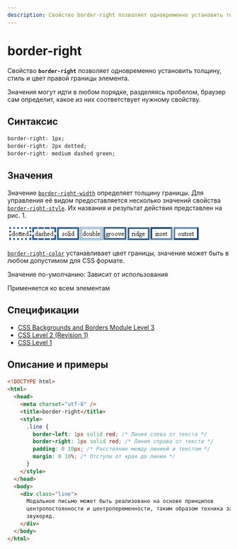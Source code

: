 ```yaml
---
description: Свойство border-right позволяет одновременно установить толщину, стиль и цвет правой границы элемента
---
```


# border-right

Свойство **`border-right`** позволяет одновременно установить толщину, стиль и цвет правой границы элемента.

Значения могут идти в любом порядке, разделяясь пробелом, браузер сам определит, какое из них соответствует нужному свойству.

## Синтаксис

```css
border-right: 1px;
border-right: 2px dotted;
border-right: medium dashed green;
```

## Значения

Значение [`border-right-width`](border-right-width.md) определяет толщину границы. Для управления её видом предоставляется несколько значений свойства [`border-right-style`](border-right-style.md). Их названия и результат действия представлен на рис. 1.

![Рис.1. Стили рамок](border_style_4.png)

[`border-right-color`](border-right-color.md) устанавливает цвет границы, значение может быть в любом допустимом для CSS формате.

Значение по-умолчанию: Зависит от использования

Применяется ко всем элементам

## Спецификации

- [CSS Backgrounds and Borders Module Level 3](http://dev.w3.org/csswg/css3-background/#border-right)
- [CSS Level 2 (Revision 1)](http://www.w3.org/TR/CSS2/box.html#propdef-border-right)
- [CSS Level 1](http://www.w3.org/TR/CSS1/#border-right)

## Описание и примеры

```html
<!DOCTYPE html>
<html>
  <head>
    <meta charset="utf-8" />
    <title>border-right</title>
    <style>
      .line {
        border-left: 1px solid red; /* Линия слева от текста */
        border-right: 1px solid red; /* Линия справа от текста */
        padding: 0 10px; /* Расстояние между линией и текстом */
        margin: 0 10%; /* Отступы от края до линии */
      }
    </style>
  </head>
  <body>
    <div class="line">
      Модальное письмо может быть реализовано на основе принципов
      центропостоянности и центропеременности, таким образом техника заканчивает
      звукоряд.
    </div>
  </body>
</html>
```
